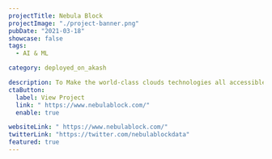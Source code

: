 ```yaml
---
projectTitle: Nebula Block
projectImage: "./project-banner.png"
pubDate: "2021-03-18"
showcase: false
tags:
  - AI & ML

category: deployed_on_akash

description: To Make the world-class clouds technologies all accessible to everyone
ctaButton:
  label: View Project
  link: " https://www.nebulablock.com/"
  enable: true

websiteLink: " https://www.nebulablock.com/"
twitterLink: "https://twitter.com/nebulablockdata"
featured: true
---
```

